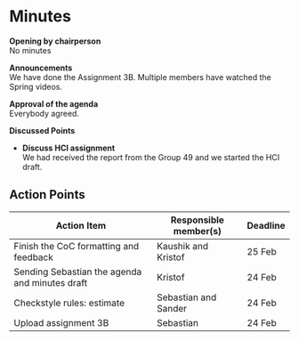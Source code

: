 # Minutes

**Opening by chairperson**\
No minutes

**Announcements**\
We have done the Assignment 3B.
Multiple members have watched the Spring videos.

**Approval of the agenda**\
Everybody agreed.

**Discussed Points**

- **Discuss HCI assignment**\
  We had received the report from the Group 49 and we started the HCI draft.

## Action Points
| Action Item | Responsible member(s) | Deadline |
|-------------|-----------------------|----------|
| Finish the CoC formatting and feedback | Kaushik and Kristof | 25 Feb |
| Sending Sebastian the agenda and minutes draft | Kristof | 24 Feb |
| Checkstyle rules: estimate | Sebastian and Sander | 24 Feb |
| Upload assignment 3B | Sebastian | 24 Feb |


